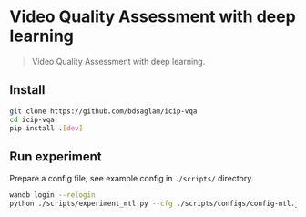 # Video Quality Assessment with deep learning
> Video Quality Assessment with deep learning.


## Install

```sh
git clone https://github.com/bdsaglam/icip-vqa
cd icip-vqa
pip install .[dev]
```

## Run experiment

Prepare a config file, see example config in `./scripts/` directory.

```sh
wandb login --relogin
python ./scripts/experiment_mtl.py --cfg ./scripts/configs/config-mtl.json
```
